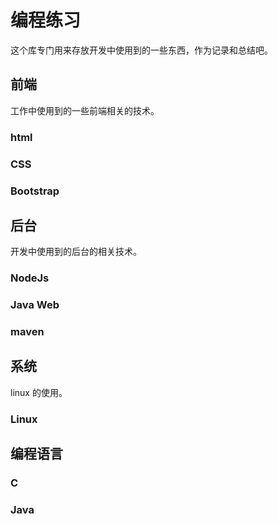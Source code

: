 # 编程练习
这个库专门用来存放开发中使用到的一些东西，作为记录和总结吧。

## 前端
工作中使用到的一些前端相关的技术。

### html

### CSS

### Bootstrap

## 后台
开发中使用到的后台的相关技术。

### NodeJs

### Java Web

### maven

## 系统
linux 的使用。

### Linux

## 编程语言

### C

### Java